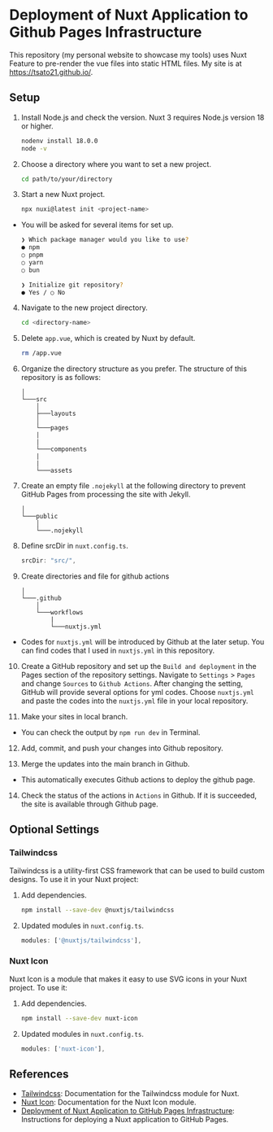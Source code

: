 # Deployment of Nuxt Application to Github Pages Infrastructure
This repository (my personal website to showcase my tools) uses Nuxt Feature to pre-render the vue files into static HTML files.
My site is at https://tsato21.github.io/.

## Setup
1. Install Node.js and check the version. Nuxt 3 requires Node.js version 18 or higher.

    ```bash
    nodenv install 18.0.0
    node -v
    ```

2. Choose a directory where you want to set a new project.

    ```bash
    cd path/to/your/directory
    ```

3. Start a new Nuxt project.

    ```bash
    npx nuxi@latest init <project-name>
    ```

- You will be asked for several items for set up.

    ```bash
    ❯ Which package manager would you like to use?
    ● npm
    ○ pnpm
    ○ yarn
    ○ bun
    ```

    ```bash
    ❯ Initialize git repository?
    ● Yes / ○ No
    ```

4. Navigate to the new project directory.

    ```bash
    cd <directory-name>
    ```

5. Delete `app.vue`, which is created by Nuxt by default.

    ```bash
    rm /app.vue
    ```

6. Organize the directory structure as you prefer. The structure of this repository is as follows:

    ```
    │
    └───src
        │
        ├───layouts
        │
        └───pages
        |
        |
        └───components
        |
        |
        └───assets
    ```

7. Create an empty file `.nojekyll` at the following directory to prevent GitHub Pages from processing the site with Jekyll.

    ```
    │
    └───public
        │
        └───.nojekyll
    ```

8. Define srcDir in `nuxt.config.ts`.

    ```ts instead of
    srcDir: "src/",
    ```

9. Create directories and file for github actions

    ```
    │
    └───.github
        │
        └───workflows
            |
            └───nuxtjs.yml
    ```

- Codes for `nuxtjs.yml` will be introduced by Github at the later setup. You can find codes that I used in `nuxtjs.yml` in this repository.

10. Create a GitHub repository and set up the `Build and deployment` in the Pages section of the repository settings. Navigate to `Settings` > `Pages` and change `Sources` to `Github Actions`. After changing the setting, GitHub will provide several options for yml codes. Choose `nuxtjs.yml` and paste the codes into the `nuxtjs.yml` file in your local repository.

11. Make your sites in local branch.

- You can check the output by `npm run dev` in Terminal.

12. Add, commit, and push your changes into Github repository.

13. Merge the updates into the main branch in Github.

- This automatically executes Github actions to deploy the github page.

14. Check the status of the actions in `Actions` in Github. If it is succeeded, the site is available through Github page.

## Optional Settings

### Tailwindcss
Tailwindcss is a utility-first CSS framework that can be used to build custom designs. To use it in your Nuxt project:

1. Add dependencies.

    ```bash
    npm install --save-dev @nuxtjs/tailwindcss
    ```

2. Updated modules in `nuxt.config.ts`.

    ```ts instead of
    modules: ['@nuxtjs/tailwindcss'],
    ```

### Nuxt Icon

Nuxt Icon is a module that makes it easy to use SVG icons in your Nuxt project. To use it:

1. Add dependencies.

    ```bash
    npm install --save-dev nuxt-icon
    ```

2. Updated modules in `nuxt.config.ts`.

    ```ts instead of
    modules: ['nuxt-icon'],
    ```

## References

- [Tailwindcss](https://tailwindcss.nuxtjs.org/): Documentation for the Tailwindcss module for Nuxt.
- [Nuxt Icon](https://nuxt.com/modules/icon): Documentation for the Nuxt Icon module.
- [Deployment of Nuxt Application to GitHub Pages Infrastructure](https://nuxt.com/deploy/github-pages): Instructions for deploying a Nuxt application to GitHub Pages.